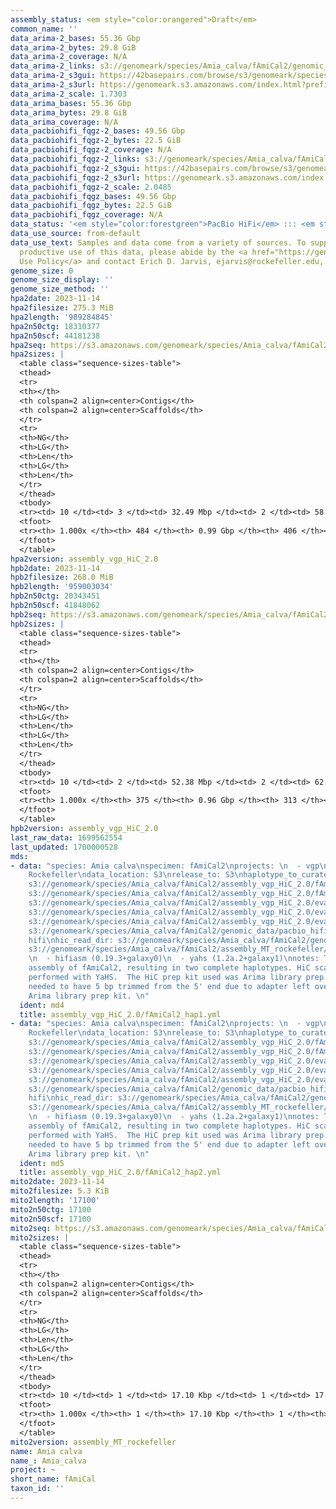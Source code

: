 ```yaml
---
assembly_status: <em style="color:orangered">Draft</em>
common_name: ''
data_arima-2_bases: 55.36 Gbp
data_arima-2_bytes: 29.8 GiB
data_arima-2_coverage: N/A
data_arima-2_links: s3://genomeark/species/Amia_calva/fAmiCal2/genomic_data/arima/<br>
data_arima-2_s3gui: https://42basepairs.com/browse/s3/genomeark/species/Amia_calva/fAmiCal2/genomic_data/arima/
data_arima-2_s3url: https://genomeark.s3.amazonaws.com/index.html?prefix=species/Amia_calva/fAmiCal2/genomic_data/arima/
data_arima-2_scale: 1.7303
data_arima_bases: 55.36 Gbp
data_arima_bytes: 29.8 GiB
data_arima_coverage: N/A
data_pacbiohifi_fqgz-2_bases: 49.56 Gbp
data_pacbiohifi_fqgz-2_bytes: 22.5 GiB
data_pacbiohifi_fqgz-2_coverage: N/A
data_pacbiohifi_fqgz-2_links: s3://genomeark/species/Amia_calva/fAmiCal2/genomic_data/pacbio_hifi/<br>
data_pacbiohifi_fqgz-2_s3gui: https://42basepairs.com/browse/s3/genomeark/species/Amia_calva/fAmiCal2/genomic_data/pacbio_hifi/
data_pacbiohifi_fqgz-2_s3url: https://genomeark.s3.amazonaws.com/index.html?prefix=species/Amia_calva/fAmiCal2/genomic_data/pacbio_hifi/
data_pacbiohifi_fqgz-2_scale: 2.0485
data_pacbiohifi_fqgz_bases: 49.56 Gbp
data_pacbiohifi_fqgz_bytes: 22.5 GiB
data_pacbiohifi_fqgz_coverage: N/A
data_status: '<em style="color:forestgreen">PacBio HiFi</em> ::: <em style="color:forestgreen">Arima</em>'
data_use_source: from-default
data_use_text: Samples and data come from a variety of sources. To support fair and
  productive use of this data, please abide by the <a href="https://genome10k.soe.ucsc.edu/data-use-policies/">Data
  Use Policy</a> and contact Erich D. Jarvis, ejarvis@rockefeller.edu, with any questions.
genome_size: 0
genome_size_display: ''
genome_size_method: ''
hpa2date: 2023-11-14
hpa2filesize: 275.3 MiB
hpa2length: '989284845'
hpa2n50ctg: 18310377
hpa2n50scf: 44181238
hpa2seq: https://s3.amazonaws.com/genomeark/species/Amia_calva/fAmiCal2/assembly_vgp_HiC_2.0/fAmiCal2.HiC.hap1.20231114.fasta.gz
hpa2sizes: |
  <table class="sequence-sizes-table">
  <thead>
  <tr>
  <th></th>
  <th colspan=2 align=center>Contigs</th>
  <th colspan=2 align=center>Scaffolds</th>
  </tr>
  <tr>
  <th>NG</th>
  <th>LG</th>
  <th>Len</th>
  <th>LG</th>
  <th>Len</th>
  </tr>
  </thead>
  <tbody>
  <tr><td> 10 </td><td> 3 </td><td> 32.49 Mbp </td><td> 2 </td><td> 58.86 Mbp </td></tr><tr><td> 20 </td><td> 6 </td><td> 30.28 Mbp </td><td> 4 </td><td> 55.60 Mbp </td></tr><tr><td> 30 </td><td> 10 </td><td> 24.32 Mbp </td><td> 6 </td><td> 49.36 Mbp </td></tr><tr><td> 40 </td><td> 14 </td><td> 21.61 Mbp </td><td> 8 </td><td> 45.55 Mbp </td></tr><tr style="background-color:#cccccc;"><td> 50 </td><td> 19 </td><td style="background-color:#88ff88;"> 18.31 Mbp </td><td> 10 </td><td style="background-color:#88ff88;"> 44.18 Mbp </td></tr><tr><td> 60 </td><td> 25 </td><td> 15.81 Mbp </td><td> 12 </td><td> 37.16 Mbp </td></tr><tr><td> 70 </td><td> 33 </td><td> 9.82 Mbp </td><td> 15 </td><td> 30.85 Mbp </td></tr><tr><td> 80 </td><td> 45 </td><td> 5.05 Mbp </td><td> 19 </td><td> 24.94 Mbp </td></tr><tr><td> 90 </td><td> 77 </td><td> 1.66 Mbp </td><td> 23 </td><td> 22.30 Mbp </td></tr><tr><td> 100 </td><td> 484 </td><td> 4.19 Kbp </td><td> 406 </td><td> 4.19 Kbp </td></tr></tbody>
  <tfoot>
  <tr><th> 1.000x </th><th> 484 </th><th> 0.99 Gbp </th><th> 406 </th><th> 0.99 Gbp </th></tr>
  </tfoot>
  </table>
hpa2version: assembly_vgp_HiC_2.0
hpb2date: 2023-11-14
hpb2filesize: 268.0 MiB
hpb2length: '959003034'
hpb2n50ctg: 20343451
hpb2n50scf: 41848062
hpb2seq: https://s3.amazonaws.com/genomeark/species/Amia_calva/fAmiCal2/assembly_vgp_HiC_2.0/fAmiCal2.HiC.hap2.20231114.fasta.gz
hpb2sizes: |
  <table class="sequence-sizes-table">
  <thead>
  <tr>
  <th></th>
  <th colspan=2 align=center>Contigs</th>
  <th colspan=2 align=center>Scaffolds</th>
  </tr>
  <tr>
  <th>NG</th>
  <th>LG</th>
  <th>Len</th>
  <th>LG</th>
  <th>Len</th>
  </tr>
  </thead>
  <tbody>
  <tr><td> 10 </td><td> 2 </td><td> 52.38 Mbp </td><td> 2 </td><td> 62.12 Mbp </td></tr><tr><td> 20 </td><td> 4 </td><td> 34.64 Mbp </td><td> 4 </td><td> 55.30 Mbp </td></tr><tr><td> 30 </td><td> 7 </td><td> 29.72 Mbp </td><td> 5 </td><td> 52.18 Mbp </td></tr><tr><td> 40 </td><td> 11 </td><td> 25.01 Mbp </td><td> 7 </td><td> 49.57 Mbp </td></tr><tr style="background-color:#cccccc;"><td> 50 </td><td> 15 </td><td style="background-color:#88ff88;"> 20.34 Mbp </td><td> 9 </td><td style="background-color:#88ff88;"> 41.85 Mbp </td></tr><tr><td> 60 </td><td> 21 </td><td> 17.49 Mbp </td><td> 12 </td><td> 36.46 Mbp </td></tr><tr><td> 70 </td><td> 27 </td><td> 12.16 Mbp </td><td> 15 </td><td> 31.21 Mbp </td></tr><tr><td> 80 </td><td> 37 </td><td> 8.55 Mbp </td><td> 18 </td><td> 25.01 Mbp </td></tr><tr><td> 90 </td><td> 54 </td><td> 3.10 Mbp </td><td> 22 </td><td> 22.45 Mbp </td></tr><tr><td> 100 </td><td> 375 </td><td> 11.50 Kbp </td><td> 313 </td><td> 11.50 Kbp </td></tr></tbody>
  <tfoot>
  <tr><th> 1.000x </th><th> 375 </th><th> 0.96 Gbp </th><th> 313 </th><th> 0.96 Gbp </th></tr>
  </tfoot>
  </table>
hpb2version: assembly_vgp_HiC_2.0
last_raw_data: 1699562554
last_updated: 1700000528
mds:
- data: "species: Amia calva\nspecimen: fAmiCal2\nprojects: \n  - vgp\nassembled_by_group:
    Rockefeller\ndata_location: S3\nrelease_to: S3\nhaplotype_to_curate: hap1\nhap1:
    s3://genomeark/species/Amia_calva/fAmiCal2/assembly_vgp_HiC_2.0/fAmiCal2.HiC.hap1.20231114.fasta.gz\nhap2:
    s3://genomeark/species/Amia_calva/fAmiCal2/assembly_vgp_HiC_2.0/fAmiCal2.HiC.hap2.20231114.fasta.gz\npretext_hap1:
    s3://genomeark/species/Amia_calva/fAmiCal2/assembly_vgp_HiC_2.0/evaluation/hap1/pretext/fAmiCal2_hap1_s2.pretext\npretext_hap2:
    s3://genomeark/species/Amia_calva/fAmiCal2/assembly_vgp_HiC_2.0/evaluation/hap2/pretext/fAmiCal2_hap2_s2.pretext\nkmer_spectra_img:
    s3://genomeark/species/Amia_calva/fAmiCal2/assembly_vgp_HiC_2.0/evaluation/merqury/fAmiCal2_png/\npacbio_read_dir:
    s3://genomeark/species/Amia_calva/fAmiCal2/genomic_data/pacbio_hifi/\npacbio_read_type:
    hifi\nhic_read_dir: s3://genomeark/species/Amia_calva/fAmiCal2/genomic_data/arima/\nmito:
    s3://genomeark/species/Amia_calva/fAmiCal2/assembly_MT_rockefeller/fAmiCal2.MT.20231114.fasta.gz\npipeline:
    \n  - hifiasm (0.19.3+galaxy0)\n  - yahs (1.2a.2+galaxy1)\nnotes: This was a Hifiasm-HiC
    assembly of fAmiCal2, resulting in two complete haplotypes. HiC scaffolding was
    performed with YaHS.  The HiC prep kit used was Arima library prep. The HiC reads
    needed to have 5 bp trimmed from the 5' end due to adapter left over from the
    Arima library prep kit. \n"
  ident: md4
  title: assembly_vgp_HiC_2.0/fAmiCal2_hap1.yml
- data: "species: Amia calva\nspecimen: fAmiCal2\nprojects: \n  - vgp\nassembled_by_group:
    Rockefeller\ndata_location: S3\nrelease_to: S3\nhaplotype_to_curate: hap2\nhap1:
    s3://genomeark/species/Amia_calva/fAmiCal2/assembly_vgp_HiC_2.0/fAmiCal2.HiC.hap1.20231114.fasta.gz\nhap2:
    s3://genomeark/species/Amia_calva/fAmiCal2/assembly_vgp_HiC_2.0/fAmiCal2.HiC.hap2.20231114.fasta.gz\npretext_hap1:
    s3://genomeark/species/Amia_calva/fAmiCal2/assembly_vgp_HiC_2.0/evaluation/hap1/pretext/fAmiCal2_hap1_s2.pretext\npretext_hap2:
    s3://genomeark/species/Amia_calva/fAmiCal2/assembly_vgp_HiC_2.0/evaluation/hap2/pretext/fAmiCal2_hap2_s2.pretext\nkmer_spectra_img:
    s3://genomeark/species/Amia_calva/fAmiCal2/assembly_vgp_HiC_2.0/evaluation/merqury/fAmiCal2_png/\npacbio_read_dir:
    s3://genomeark/species/Amia_calva/fAmiCal2/genomic_data/pacbio_hifi/\npacbio_read_type:
    hifi\nhic_read_dir: s3://genomeark/species/Amia_calva/fAmiCal2/genomic_data/arima/\nmito:
    s3://genomeark/species/Amia_calva/fAmiCal2/assembly_MT_rockefeller/fAmiCal2.MT.20231114.fasta.gz\npipeline:
    \n  - hifiasm (0.19.3+galaxy0)\n  - yahs (1.2a.2+galaxy1)\nnotes: This was a Hifiasm-HiC
    assembly of fAmiCal2, resulting in two complete haplotypes. HiC scaffolding was
    performed with YaHS.  The HiC prep kit used was Arima library prep. The HiC reads
    needed to have 5 bp trimmed from the 5' end due to adapter left over from the
    Arima library prep kit. \n"
  ident: md5
  title: assembly_vgp_HiC_2.0/fAmiCal2_hap2.yml
mito2date: 2023-11-14
mito2filesize: 5.3 KiB
mito2length: '17100'
mito2n50ctg: 17100
mito2n50scf: 17100
mito2seq: https://s3.amazonaws.com/genomeark/species/Amia_calva/fAmiCal2/assembly_MT_rockefeller/fAmiCal2.MT.20231114.fasta.gz
mito2sizes: |
  <table class="sequence-sizes-table">
  <thead>
  <tr>
  <th></th>
  <th colspan=2 align=center>Contigs</th>
  <th colspan=2 align=center>Scaffolds</th>
  </tr>
  <tr>
  <th>NG</th>
  <th>LG</th>
  <th>Len</th>
  <th>LG</th>
  <th>Len</th>
  </tr>
  </thead>
  <tbody>
  <tr><td> 10 </td><td> 1 </td><td> 17.10 Kbp </td><td> 1 </td><td> 17.10 Kbp </td></tr><tr><td> 20 </td><td> 1 </td><td> 17.10 Kbp </td><td> 1 </td><td> 17.10 Kbp </td></tr><tr><td> 30 </td><td> 1 </td><td> 17.10 Kbp </td><td> 1 </td><td> 17.10 Kbp </td></tr><tr><td> 40 </td><td> 1 </td><td> 17.10 Kbp </td><td> 1 </td><td> 17.10 Kbp </td></tr><tr style="background-color:#cccccc;"><td> 50 </td><td> 1 </td><td style="background-color:#ff8888;"> 17.10 Kbp </td><td> 1 </td><td style="background-color:#ff8888;"> 17.10 Kbp </td></tr><tr><td> 60 </td><td> 1 </td><td> 17.10 Kbp </td><td> 1 </td><td> 17.10 Kbp </td></tr><tr><td> 70 </td><td> 1 </td><td> 17.10 Kbp </td><td> 1 </td><td> 17.10 Kbp </td></tr><tr><td> 80 </td><td> 1 </td><td> 17.10 Kbp </td><td> 1 </td><td> 17.10 Kbp </td></tr><tr><td> 90 </td><td> 1 </td><td> 17.10 Kbp </td><td> 1 </td><td> 17.10 Kbp </td></tr><tr><td> 100 </td><td> 1 </td><td> 17.10 Kbp </td><td> 1 </td><td> 17.10 Kbp </td></tr></tbody>
  <tfoot>
  <tr><th> 1.000x </th><th> 1 </th><th> 17.10 Kbp </th><th> 1 </th><th> 17.10 Kbp </th></tr>
  </tfoot>
  </table>
mito2version: assembly_MT_rockefeller
name: Amia calva
name_: Amia_calva
project: ~
short_name: fAmiCal
taxon_id: ''
---
```


